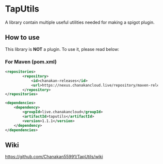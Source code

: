 # TapUtils

A library contain multiple useful utilities needed for making a spigot plugin.

## How to use

This library is **NOT** a plugin. To use it, please read below:

### For Maven (pom.xml)


```pom.xml
<repositories>
        <repository>
            <id>chanakan-releases</id>
            <url>https://nexus.chanakancloud.live/repository/maven-releases/</url>
        </repository>
</repositories>

<dependencies>
    <dependency>
        <groupId>live.chanakancloud</groupId>
        <artifactId>taputils</artifactId>
        <version>1.1.1</version>
    </dependency>
</dependencies>
```
## Wiki
https://github.com/Chanakan55991/TapUtils/wiki

